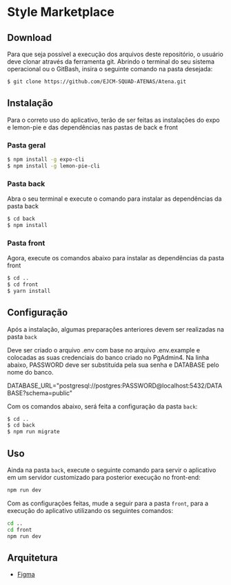 # Style Marketplace

## Download 

Para que seja possível a execução dos arquivos deste repositório, o usuário deve clonar através da ferramenta git. Abrindo o terminal do seu sistema operacional ou o GitBash, insira o seguinte comando na pasta desejada:

``` bash
$ git clone https://github.com/EJCM-SQUAD-ATENAS/Atena.git
```

## Instalação 
Para o correto uso do aplicativo, terão de ser feitas as instalações do expo e lemon-pie e das dependências nas pastas de back e front

### Pasta geral

``` bash
$ npm install -g expo-cli
$ npm install -g lemon-pie-cli
```

### Pasta back
Abra o seu terminal e execute o comando para instalar as dependências da pasta back

``` bash
$ cd back
$ npm install
```

### Pasta front
Agora, execute os comandos abaixo para instalar as dependências da pasta front

``` bash
$ cd ..
$ cd front
$ yarn install
```


## Configuração
Após a instalação, algumas preparações anteriores devem ser realizadas na pasta `back`

Deve ser criado o arquivo .env com base no arquivo .env.example e colocadas as suas credenciais do banco criado no PgAdmin4.
Na linha abaixo, PASSWORD deve ser substituída pela sua senha e DATABASE pelo nome do banco.

DATABASE_URL="postgresql://postgres:PASSWORD@localhost:5432/DATABASE?schema=public"

Com os comandos abaixo, será feita a configuração da pasta `back`:

``` bash
$ cd ..
$ cd back
$ npm run migrate
```


## Uso
Ainda na pasta `back`, execute o seguinte comando para servir o aplicativo em um servidor customizado para posterior execução no front-end:

``` bash
npm run dev
```

Com as configurações feitas, mude a seguir para a pasta `front`, para a execução do aplicativo utilizando os seguintes comandos:

``` bash
cd ..
cd front
npm run dev
```


## Arquitetura
- [Figma](https://www.figma.com/design/JIYx2W0f7qp0Y0sfNTtu36/Trabalho-final---TT-2025.2?node-id=0-1&p=f&t=UpddBrdwlc9SgPvH-0)
